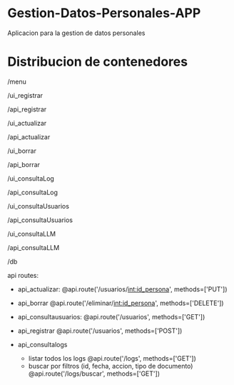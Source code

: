 # Gestion-Datos-Personales-APP
Aplicacion para la gestion de datos personales
# Distribucion de contenedores
/menu


/ui_registrar


/api_registrar


/ui_actualizar


/api_actualizar


/ui_borrar


/api_borrar


/ui_consultaLog


/api_consultaLog


/ui_consultaUsuarios


/api_consultaUsuarios


/ui_consultaLLM


/api_consultaLLM


/db


api routes:

- api_actualizar:
  @api.route('/usuarios/<int:id_persona>', methods=['PUT'])
  
- api_borrar
  @api.route('/eliminar/<int:id_persona>', methods=['DELETE'])
  
- api_consultausuarios:
  @api.route('/usuarios', methods=['GET'])
  
- api_registrar
  @api.route('/usuarios', methods=['POST'])

- api_consultalogs
  - listar todos los logs
    @api.route('/logs', methods=['GET'])
  - buscar por filtros (id, fecha, accion, tipo de documento)
    @api.route('/logs/buscar', methods=['GET'])
